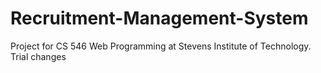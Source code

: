 # Recruitment-Management-System
Project for CS 546 Web Programming at Stevens Institute of Technology.
Trial changes
